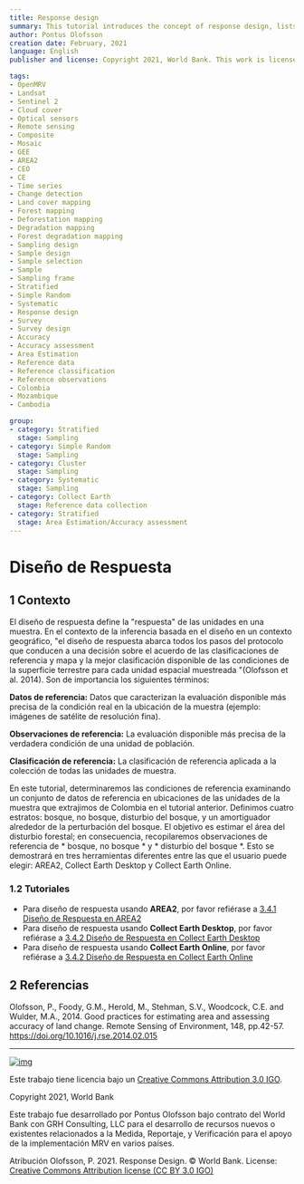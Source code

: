 ```yaml
---
title: Response design
summary: This tutorial introduces the concept of response design, lists relevant terms, and highlights different tools that can be used for the collection of reference observations in the context of area estimation and map accuracy. More tutorials can be found here on OpenMRV under process "Sample data collection" and tools "GEE", "AREA2", "CE", and "CEO".
author: Pontus Olofsson
creation date: February, 2021
language: English
publisher and license: Copyright 2021, World Bank. This work is licensed under a Creative Commons Attribution 3.0 IGO

tags:
- OpenMRV
- Landsat
- Sentinel 2
- Cloud cover
- Optical sensors
- Remote sensing
- Composite
- Mosaic
- GEE
- AREA2
- CEO
- CE
- Time series
- Change detection
- Land cover mapping
- Forest mapping
- Deforestation mapping
- Degradation mapping
- Forest degradation mapping
- Sampling design
- Sample design
- Sample selection
- Sample
- Sampling frame
- Stratified
- Simple Random
- Systematic
- Response design
- Survey
- Survey design
- Accuracy
- Accuracy assessment
- Area Estimation
- Reference data
- Reference classification
- Reference observations
- Colombia
- Mozambique
- Cambodia

group:
- category: Stratified
  stage: Sampling
- category: Simple Random
  stage: Sampling
- category: Cluster
  stage: Sampling
- category: Systematic
  stage: Sampling
- category: Collect Earth
  stage: Reference data collection
- category: Stratified
  stage: Area Estimation/Accuracy assessment
---
```


# Diseño de Respuesta

## 1 Contexto

El diseño de respuesta define la "respuesta" de las unidades en una muestra. En el contexto de la inferencia basada en el diseño en un contexto geográfico, "el diseño de respuesta abarca todos los pasos del protocolo que conducen a una decisión sobre el acuerdo de las clasificaciones de referencia y mapa y la mejor clasificación disponible de las condiciones de la superficie terrestre para cada unidad espacial muestreada "(Olofsson et al. 2014). Son de importancia los siguientes términos:

**Datos de referencia:** Datos que caracterizan la evaluación disponible más precisa de la condición real en la ubicación de la muestra (ejemplo: imágenes de satélite de resolución fina).

**Observaciones de referencia:** La evaluación disponible más precisa de la verdadera condición de una unidad de población.

**Clasificación de referencia:** La clasificación de referencia aplicada a la colección de todas las unidades de muestra.

En este tutorial, determinaremos las condiciones de referencia examinando un conjunto de datos de referencia en ubicaciones de las unidades de la muestra que extrajimos de Colombia en el tutorial anterior. Definimos cuatro estratos: bosque, no bosque, disturbio del bosque, y un amortiguador alrededor de la perturbación del bosque. El objetivo es estimar el área del disturbio forestal; en consecuencia, recopilaremos observaciones de referencia de * bosque, no bosque * y * disturbio del bosque *. Esto se demostrará en tres herramientas diferentes entre las que el usuario puede elegir: AREA2, Collect Earth Desktop y Collect Earth Online.

### 1.2 Tutoriales

- Para diseño de respuesta usando **AREA2**, por favor refiérase a [3.4.1 Diseño de Respuesta en AREA2](https://github.com/openmrv/MRV/blob/main/Formatted/Modules_3/3_response_design_feb22_2021.md)
- Para diseño de respuesta usando **Collect Earth Desktop**, por favor refiérase a [3.4.2 Diseño de Respuesta en Collect Earth Desktop](https://github.com/openmrv/MRV/blob/main/Formatted/Modules_3/3_response_design_CE.md)
- Para diseño de respuesta usando **Collect Earth Online**, por favor refiérase a [3.4.2 Diseño de Respuesta en Collect Earth Online](https://github.com/openmrv/MRV/blob/main/Formatted/Modules_3/3_response_design_CEO.md)

## 2 Referencias

Olofsson, P., Foody, G.M., Herold, M., Stehman, S.V., Woodcock, C.E. and Wulder, M.A., 2014. Good practices for estimating area and assessing accuracy of land change. Remote Sensing of Environment, 148, pp.42-57. https://doi.org/10.1016/j.rse.2014.02.015

------

[![img](https://github.com/openmrv/MRV/raw/main/Formatted/Modules_3/figures/cc.png)](https://github.com/openmrv/MRV/blob/main/Formatted/Modules_3/figures/cc.png)

Este trabajo tiene licencia bajo un [Creative Commons Attribution 3.0 IGO](https://creativecommons.org/licenses/by/3.0/igo/).

Copyright 2021, World Bank

Este trabajo fue desarrollado por Pontus Olofsson bajo contrato del World Bank con GRH Consulting, LLC para el desarrollo de recursos nuevos o existentes relacionados a la Medida, Reportaje, y Verificación para el apoyo de la implementación MRV en varios países.

Atribución
Olofsson, P. 2021. Response Design. © World Bank. License: [Creative Commons Attribution license (CC BY 3.0 IGO)](http://creativecommons.org/licenses/by/3.0/igo/)
